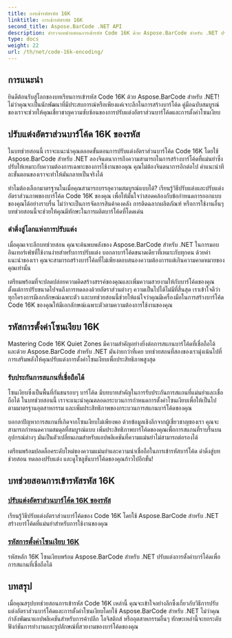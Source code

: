 ```yaml
---
title: การเข้ารหัสรหัส 16K
linktitle: การเข้ารหัสรหัส 16K
second_title: Aspose.BarCode .NET API
description: สำรวจบทช่วยสอนการเข้ารหัส Code 16K ด้วย Aspose.BarCode สำหรับ .NET ปรับแต่งอัตราส่วนบาร์โค้ดและการตั้งค่าโซนเงียบเพื่อการสแกนที่แม่นยำและเชื่อถือได้ในแอปพลิเคชันของคุณ
type: docs
weight: 22
url: /th/net/code-16k-encoding/
---
```


## การแนะนำ

ยินดีต้อนรับสู่โลกของบทเรียนการเข้ารหัส Code 16K ด้วย Aspose.BarCode สำหรับ .NET! ไม่ว่าคุณจะเป็นนักพัฒนาที่มีประสบการณ์หรือเพียงแค่เจาะลึกในการสร้างบาร์โค้ด คู่มือฉบับสมบูรณ์ของเราจะช่วยให้คุณเชี่ยวชาญความซับซ้อนของการปรับแต่งอัตราส่วนบาร์โค้ดและการตั้งค่าโซนเงียบ

## ปรับแต่งอัตราส่วนบาร์โค้ด 16K ของรหัส

ในบทช่วยสอนนี้ เราจะแนะนำคุณตลอดขั้นตอนการปรับแต่งอัตราส่วนบาร์โค้ด Code 16K โดยใช้ Aspose.BarCode สำหรับ .NET ลองจินตนาการถึงความสามารถในการสร้างบาร์โค้ดที่แม่นยำซึ่งปรับให้เหมาะกับความต้องการเฉพาะของการใช้งานของคุณ คุณไม่ต้องจินตนาการอีกต่อไป คำแนะนำทีละขั้นตอนของเราจะทำให้มันกลายเป็นจริงได้

ทำไมต้องเลือกมาตรฐานในเมื่อคุณสามารถบรรลุความสมบูรณ์แบบได้? เรียนรู้วิธีปรับแต่งและปรับแต่งอัตราส่วนภาพของบาร์โค้ด Code 16K ของคุณ เพื่อให้มั่นใจว่าสอดคล้องกับข้อกำหนดการออกแบบของคุณได้อย่างราบรื่น ไม่ว่าจะเป็นการจัดการสินค้าคงคลัง การติดฉลากผลิตภัณฑ์ หรือการใช้งานอื่นๆ บทช่วยสอนนี้จะช่วยให้คุณมีทักษะในการผลิตบาร์โค้ดที่โดดเด่น

### ดำดิ่งสู่โลกแห่งการปรับแต่ง

เมื่อคุณเจาะลึกบทช่วยสอน คุณจะค้นพบพลังของ Aspose.BarCode สำหรับ .NET ในการมอบอินเทอร์เฟซที่ใช้งานง่ายสำหรับการปรับแต่ง บอกลาบาร์โค้ดขนาดเดียวที่เหมาะกับทุกคน ด้วยคำแนะนำของเรา คุณจะสามารถสร้างบาร์โค้ดที่ไม่เพียงตอบสนองความต้องการแต่เกินความคาดหมายของคุณเท่านั้น

เตรียมพร้อมที่จะปลดปล่อยความคิดสร้างสรรค์ของคุณและเพิ่มความสวยงามให้กับบาร์โค้ดของคุณ ตั้งแต่การปรับขนาดไปจนถึงการทดลองด้วยอัตราส่วนต่างๆ ความเป็นไปได้ไม่มีที่สิ้นสุด เราเข้าใจดีว่าทุกโครงการมีเอกลักษณ์เฉพาะตัว และบทช่วยสอนนี้ช่วยให้แน่ใจว่าคุณมีเครื่องมือในการสร้างบาร์โค้ด Code 16K ของคุณให้มีเอกลักษณ์เฉพาะตัวตามความต้องการใช้งานของคุณ

## รหัสการตั้งค่าโซนเงียบ 16K

Mastering Code 16K Quiet Zones มีความสำคัญอย่างยิ่งต่อการสแกนบาร์โค้ดที่เชื่อถือได้ และด้วย Aspose.BarCode สำหรับ .NET มันง่ายกว่าที่เคย บทช่วยสอนที่สองของเรามุ่งเน้นไปที่การเสริมพลังให้คุณปรับแต่งการตั้งค่าโซนเงียบเพื่อประสิทธิภาพสูงสุด

### รับประกันการสแกนที่เชื่อถือได้

โซนเงียบซึ่งเป็นพื้นที่กันชนรอบๆ บาร์โค้ด มีบทบาทสำคัญในการรับประกันการสแกนที่แม่นยำและเชื่อถือได้ ในบทช่วยสอนนี้ เราจะแนะนำคุณตลอดกระบวนการกำหนดการตั้งค่าโซนเงียบเพื่อให้เป็นไปตามมาตรฐานอุตสาหกรรม และเพิ่มประสิทธิภาพของกระบวนการสแกนบาร์โค้ดของคุณ

บอกลาปัญหาการสแกนที่เกิดจากโซนเงียบไม่เพียงพอ ด้วยข้อมูลเชิงลึกจากผู้เชี่ยวชาญของเรา คุณจะสามารถกำหนดความสมดุลที่สมบูรณ์แบบ เพิ่มประสิทธิภาพบาร์โค้ดของคุณเพื่อการสแกนที่ราบรื่นบนอุปกรณ์ต่างๆ มันเป็นตัวเปลี่ยนเกมสำหรับแอปพลิเคชันที่ความแม่นยำไม่สามารถต่อรองได้

เตรียมพร้อมปลดล็อคระดับใหม่ของความแม่นยำและความน่าเชื่อถือในการเข้ารหัสบาร์โค้ด ดำดิ่งสู่บทช่วยสอน ทดลองปรับแต่ง และดูโซลูชันบาร์โค้ดของคุณก้าวไปอีกขั้น!
## บทช่วยสอนการเข้ารหัสรหัส 16K
### [ปรับแต่งอัตราส่วนบาร์โค้ด 16K ของรหัส](./code-16k-aspect-ratio-customization/)
เรียนรู้วิธีปรับแต่งอัตราส่วนบาร์โค้ดของ Code 16K โดยใช้ Aspose.BarCode สำหรับ .NET สร้างบาร์โค้ดที่แม่นยำสำหรับการใช้งานของคุณ
### [รหัสการตั้งค่าโซนเงียบ 16K](./code-16k-quiet-zone-settings/)
รหัสหลัก 16K โซนเงียบพร้อม Aspose.BarCode สำหรับ .NET ปรับแต่งการตั้งค่าบาร์โค้ดเพื่อการสแกนที่เชื่อถือได้

## บทสรุป

เมื่อคุณสรุปบทช่วยสอนการเข้ารหัส Code 16K เหล่านี้ คุณจะเข้าใจอย่างลึกซึ้งเกี่ยวกับวิธีการปรับแต่งอัตราส่วนบาร์โค้ดและการตั้งค่าโซนเงียบโดยใช้ Aspose.BarCode สำหรับ .NET ไม่ว่าคุณกำลังพัฒนาแอปพลิเคชันสำหรับการค้าปลีก โลจิสติกส์ หรืออุตสาหกรรมอื่นๆ ทักษะเหล่านี้จะยกระดับฟังก์ชันการทำงานและรูปลักษณ์ที่สวยงามของบาร์โค้ดของคุณ